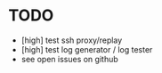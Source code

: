 TODO
====
* [high] test ssh proxy/replay
* [high] test log generator / log tester
* see open issues on github
